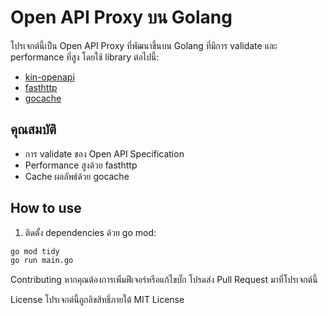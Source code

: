 # Open API Proxy บน Golang

โปรเจกต์นี้เป็น Open API Proxy ที่พัฒนาขึ้นบน Golang ที่มีการ validate และ performance ที่สูง โดยใช้ library ต่อไปนี้:
- [kin-openapi](https://github.com/getkin/kin-openapi)
- [fasthttp](https://github.com/valyala/fasthttp)
- [gocache](https://github.com/eko/gocache)

## คุณสมบัติ

- การ validate ของ Open API Specification
- Performance สูงด้วย fasthttp
- Cache ผลลัพธ์ด้วย gocache

## How to use

1. ติดตั้ง dependencies ด้วย go mod:

```sh
go mod tidy
go run main.go
```

Contributing
หากคุณต้องการเพิ่มฟีเจอร์หรือแก้ไขบั๊ก โปรดส่ง Pull Request มาที่โปรเจกต์นี้

License
โปรเจกต์นี้ถูกลิขสิทธิ์ภายใต้ MIT License
